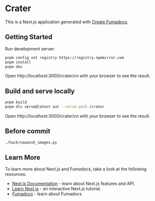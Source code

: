 # Crater

This is a Next.js application generated with
[Create Fumadocs](https://github.com/fuma-nama/fumadocs).

## Getting Started

Run development server:

```bash
pnpm config set registry https://registry.npmmirror.com
pnpm install
pnpm dev
```

Open http://localhost:3000/crater/cn with your browser to see the result.

## Build and serve locally

```bash
pnpm build
pnpm dlx serve@latest out --serve-path /crater
```

Open http://localhost:3000/crater/cn with your browser to see the result.

## Before commit

```bash
./hack/squoosh_images.py
```

## Learn More

To learn more about Next.js and Fumadocs, take a look at the following
resources:

- [Next.js Documentation](https://nextjs.org/docs) - learn about Next.js
  features and API.
- [Learn Next.js](https://nextjs.org/learn) - an interactive Next.js tutorial.
- [Fumadocs](https://fumadocs.vercel.app) - learn about Fumadocs
